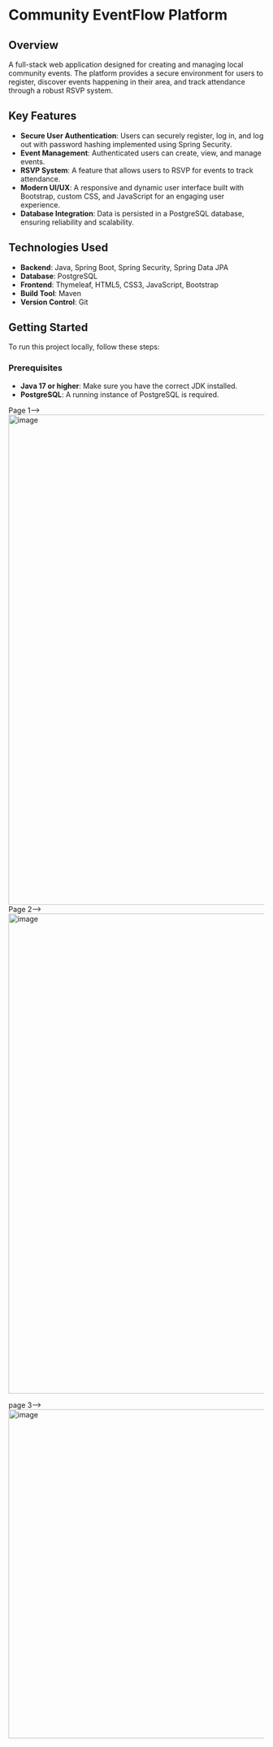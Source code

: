 # Community EventFlow Platform

## Overview
A full-stack web application designed for creating and managing local community events. The platform provides a secure environment for users to register, discover events happening in their area, and track attendance through a robust RSVP system.

## Key Features
- **Secure User Authentication**: Users can securely register, log in, and log out with password hashing implemented using Spring Security.
- **Event Management**: Authenticated users can create, view, and manage events.
- **RSVP System**: A feature that allows users to RSVP for events to track attendance.
- **Modern UI/UX**: A responsive and dynamic user interface built with Bootstrap, custom CSS, and JavaScript for an engaging user experience.
- **Database Integration**: Data is persisted in a PostgreSQL database, ensuring reliability and scalability.

## Technologies Used
- **Backend**: Java, Spring Boot, Spring Security, Spring Data JPA
- **Database**: PostgreSQL
- **Frontend**: Thymeleaf, HTML5, CSS3, JavaScript, Bootstrap
- **Build Tool**: Maven
- **Version Control**: Git

## Getting Started
To run this project locally, follow these steps:

### Prerequisites
- **Java 17 or higher**: Make sure you have the correct JDK installed.
- **PostgreSQL**: A running instance of PostgreSQL is required.

Page 1-->
<img width="1806" height="964" alt="image" src="https://github.com/user-attachments/assets/8f65f257-f754-4b7e-a6d2-696c3b3fbdcd" />
Page 2-->
<img width="1901" height="944" alt="image" src="https://github.com/user-attachments/assets/3279d644-0ae9-4e79-8cdc-4b2806bb1d25" />

page 3-->
<img width="1231" height="647" alt="image" src="https://github.com/user-attachments/assets/6f89ae0d-8a3c-4963-871f-2d873cb36ce4" />


